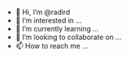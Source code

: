 - 👋 Hi, I’m @radird
- 👀 I’m interested in ...
- 🌱 I’m currently learning ...
- 💞️ I’m looking to collaborate on ...
- 📫 How to reach me ...

<!---
radird/radird is a ✨ special ✨ repository because its `README.md` (this file) appears on your GitHub profile.
You can click the Preview link to take a look at your changes.
--->
